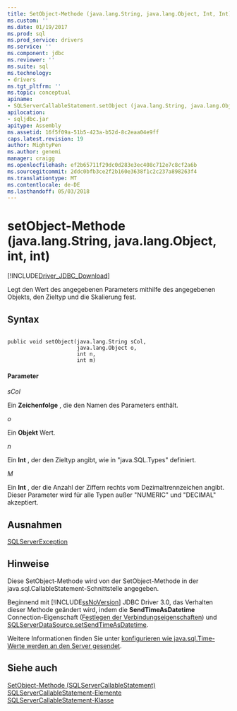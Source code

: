 ```yaml
---
title: SetObject-Methode (java.lang.String, java.lang.Object, Int, Int) | Microsoft Docs
ms.custom: ''
ms.date: 01/19/2017
ms.prod: sql
ms.prod_service: drivers
ms.service: ''
ms.component: jdbc
ms.reviewer: ''
ms.suite: sql
ms.technology:
- drivers
ms.tgt_pltfrm: ''
ms.topic: conceptual
apiname:
- SQLServerCallableStatement.setObject (java.lang.String, java.lang.Object, int, int)
apilocation:
- sqljdbc.jar
apitype: Assembly
ms.assetid: 16f5f09a-51b5-423a-b52d-8c2eaa04e9ff
caps.latest.revision: 19
author: MightyPen
ms.author: genemi
manager: craigg
ms.openlocfilehash: ef2b65711f29dc0d283e3ec408c712e7c8cf2a6b
ms.sourcegitcommit: 2ddc0bfb3ce2f2b160e3638f1c2c237a898263f4
ms.translationtype: MT
ms.contentlocale: de-DE
ms.lasthandoff: 05/03/2018
---
```

# <a name="setobject-method-javalangstring-javalangobject-int-int"></a>setObject-Methode (java.lang.String, java.lang.Object, int, int)
[!INCLUDE[Driver_JDBC_Download](../../../includes/driver_jdbc_download.md)]

  Legt den Wert des angegebenen Parameters mithilfe des angegebenen Objekts, den Zieltyp und die Skalierung fest.  
  
## <a name="syntax"></a>Syntax  
  
```  
  
public void setObject(java.lang.String sCol,  
                      java.lang.Object o,  
                      int n,  
                      int m)  
```  
  
#### <a name="parameters"></a>Parameter  
 *sCol*  
  
 Ein **Zeichenfolge** , die den Namen des Parameters enthält.  
  
 *o*  
  
 Ein **Objekt** Wert.  
  
 *n*  
  
 Ein **Int** , der den Zieltyp angibt, wie in "java.SQL.Types" definiert.  
  
 *M*  
  
 Ein **Int** , der die Anzahl der Ziffern rechts vom Dezimaltrennzeichen angibt. Dieser Parameter wird für alle Typen außer "NUMERIC" und "DECIMAL" akzeptiert.  
  
## <a name="exceptions"></a>Ausnahmen  
 [SQLServerException](../../../connect/jdbc/reference/sqlserverexception-class.md)  
  
## <a name="remarks"></a>Hinweise  
 Diese SetObject-Methode wird von der SetObject-Methode in der java.sql.CallableStatement-Schnittstelle angegeben.  
  
 Beginnend mit [!INCLUDE[ssNoVersion](../../../includes/ssnoversion_md.md)] JDBC Driver 3.0, das Verhalten dieser Methode geändert wird, indem die **SendTimeAsDatetime** Connection-Eigenschaft ([Festlegen der Verbindungseigenschaften](../../../connect/jdbc/setting-the-connection-properties.md)) und [ SQLServerDataSource.setSendTimeAsDatetime](../../../connect/jdbc/reference/setsendtimeasdatetime-method-sqlserverdatasource.md).  
  
 Weitere Informationen finden Sie unter [konfigurieren wie java.sql.Time-Werte werden an den Server gesendet](../../../connect/jdbc/configuring-how-java-sql-time-values-are-sent-to-the-server.md).  
  
## <a name="see-also"></a>Siehe auch  
 [SetObject-Methode &#40;SQLServerCallableStatement&#41;](../../../connect/jdbc/reference/setobject-method-sqlservercallablestatement.md)   
 [SQLServerCallableStatement-Elemente](../../../connect/jdbc/reference/sqlservercallablestatement-members.md)   
 [SQLServerCallableStatement-Klasse](../../../connect/jdbc/reference/sqlservercallablestatement-class.md)  
  
  
